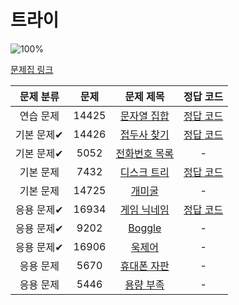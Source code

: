 # 트라이

![100%](https://progress-bar.dev/4/?scale=10&title=progress&width=500&color=babaca&suffix=/10)

[문제집 링크](https://www.acmicpc.net/workbook/view/12649)

| 문제 분류 | 문제 | 문제 제목 | 정답 코드 |
| :--: | :--: | :--: | :--: |
| 연습 문제 | 14425 | [문자열 집합](https://www.acmicpc.net/problem/14425) | [정답 코드](../0x1F/solutions/14425.cpp) |
| 기본 문제✔ | 14426 | [접두사 찾기](https://www.acmicpc.net/problem/14426) | [정답 코드](../0x1F/solutions/14426.cpp) |
| 기본 문제✔ | 5052 | [전화번호 목록](https://www.acmicpc.net/problem/5052) | - |
| 기본 문제 | 7432 | [디스크 트리](https://www.acmicpc.net/problem/7432) | [정답 코드](../0x1F/solutions/7432.cpp) |
| 기본 문제 | 14725 | [개미굴](https://www.acmicpc.net/problem/14725) | - |
| 응용 문제✔ | 16934 | [게임 닉네임](https://www.acmicpc.net/problem/16934) | [정답 코드](../0x1F/solutions/16934.cpp) |
| 응용 문제✔ | 9202 | [Boggle](https://www.acmicpc.net/problem/9202) | - |
| 응용 문제✔ | 16906 | [욱제어](https://www.acmicpc.net/problem/16906) | - |
| 응용 문제 | 5670 | [휴대폰 자판](https://www.acmicpc.net/problem/5670) | - |
| 응용 문제 | 5446 | [용량 부족](https://www.acmicpc.net/problem/5446) | - |
